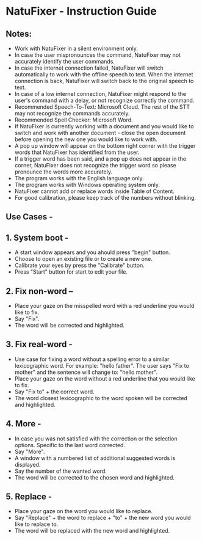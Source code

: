# NatuFixer - Instruction Guide

## Notes:
- Work with NatuFixer in a silent environment only.
- In case the user mispronounces the command, NatuFixer may not accurately identify the user commands.
- In case the internet connection failed, NatuFixer will switch automatically to work with the offline speech to text. When the internet connection is back, NatuFixer will switch back to the original speech to text.
- In case of a low internet connection, NatuFixer might respond to the user's command with a delay, or not recognize correctly the command. 
- Recommended Speech-To-Text: Microsoft Cloud.
    The rest of the STT may not recognize the commands accurately.
- Recommended Spell Checker: Microsoft Word.
- If NatuFixer is currently working with a document and you would like to switch and work with another document - close the open document before opening the new one you would like to work with.
- A pop up window will appear on the bottom right corner with the trigger words that NatuFixer has identified from the user.
- If a trigger word has been said, and a pop up does not appear in the corner, NatuFixer does not recognize the trigger word so please pronounce the words more accurately. 
- The program works with the English language only.
- The program works with Windows operating system only.
- NatuFixer cannot add or replace words inside Table of Content.
- For good calibration, please keep track of the numbers without blinking.

## Use Cases -

## 1. System boot - 

- A start window appears and you ahould press "begin" button.
- Choose to open an existing file or to create a new one.
- Calibrate your eyes by press the "Calibrate" button. 
- Press "Start" button for start to edit your file.

## 2. Fix non-word –

- Place your gaze on the misspelled word with a red underline you would like to fix.
- Say "Fix".
- The word will be corrected and highlighted.

## 3. Fix real-word -

- Use case for fixing a word without a spelling error to a similar lexicographic word. For example: "hello father". The user says "Fix to mother" and the sentence will change to: "hello mother".
- Place your gaze on the word without a red underline that you would like to fix.
- Say "Fix to" + the correct word.
- The word closest lexicographic to the word spoken will be corrected and highlighted.

## 4. More - 

- In case you was not satisfied with the correction or the selection options. Specific to the last word corrected.   
- Say "More".
- A window with a numbered list of additional suggested words is displayed.
- Say the number of the wanted word.
- The word will be corrected to the chosen word and highlighted.

## 5. Replace -

- Place your gaze on the word you would like to replace.
- Say "Replace" + the word to replace + "to" + the new word you would like to replace to.
- The word will be replaced with the new word and highlighted.

